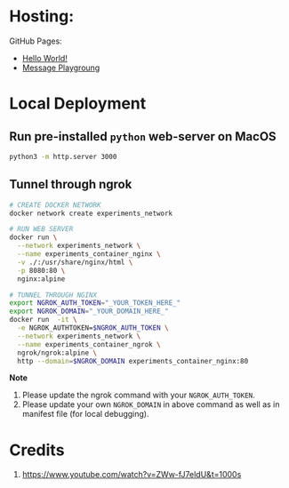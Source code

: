 # Hosting:
GitHub Pages:
- [Hello World!](https://akshitsingla.github.io/experiments-outlook_addin/)
- [Message Playgroung](https://akshitsingla.github.io/experiments-outlook_addin/message-read.html)

# Local Deployment

## Run pre-installed `python` web-server on MacOS
```sh
python3 -m http.server 3000
```

## Tunnel through ngrok
```sh
# CREATE DOCKER NETWORK
docker network create experiments_network

# RUN WEB SERVER
docker run \
  --network experiments_network \
  --name experiments_container_nginx \
  -v ./:/usr/share/nginx/html \
  -p 8080:80 \
  nginx:alpine

# TUNNEL THROUGH NGINX
export NGROK_AUTH_TOKEN="_YOUR_TOKEN_HERE_"
export NGROK_DOMAIN="_YOUR_DOMAIN_HERE_"
docker run  -it \
  -e NGROK_AUTHTOKEN=$NGROK_AUTH_TOKEN \
  --network experiments_network \
  --name experiments_container_ngrok \
  ngrok/ngrok:alpine \
  http --domain=$NGROK_DOMAIN experiments_container_nginx:80
```
**Note**
1. Please update the ngrok command with your `NGROK_AUTH_TOKEN`.
2. Please update your own `NGROK_DOMAIN` in above command as well as in manifest file (for local debugging).

# Credits
1. https://www.youtube.com/watch?v=ZWw-fJ7eldU&t=1000s 